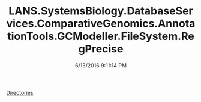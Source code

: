 ﻿---
title: LANS.SystemsBiology.DatabaseServices.ComparativeGenomics.AnnotationTools.GCModeller.FileSystem.RegPrecise
date: 6/13/2016 9:11:14 PM
---

[Directories](T-LANS.SystemsBiology.DatabaseServices.ComparativeGenomics.AnnotationTools.GCModeller.FileSystem.RegPrecise.Directories.html)
